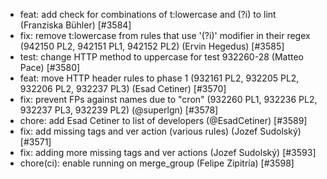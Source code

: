  * feat: add check for combinations of t:lowercase and (?i) to lint (Franziska Bühler) [#3584]
 * fix: remove t:lowercase from rules that use '(?i)' modifier in their regex (942150 PL2, 942151 PL1, 942152 PL2) (Ervin Hegedus) [#3585]
 * test: change HTTP method to uppercase for test 932260-28 (Matteo Pace) [#3580]
 * feat: move HTTP header rules to phase 1 (932161 PL2, 932205 PL2, 932206 PL2, 932237 PL3) (Esad Cetiner) [#3570]
 * fix: prevent FPs against names due to "cron" (932260 PL1, 932236 PL2, 932237 PL3, 932239 PL2) (@superlgn) [#3578]
 * chore: add Esad Cetiner to list of developers (@EsadCetiner) [#3589]
 * fix: add missing tags and ver action (various rules) (Jozef Sudolský) [#3571]
 * fix: adding more missing tags and ver actions (Jozef Sudolský) [#3593]
 * chore(ci): enable running on merge_group (Felipe Zipitría) [#3598]
